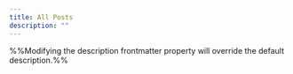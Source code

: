 ```yaml
---
title: All Posts
description: ""
---
```

%%Modifying the description frontmatter property will override the default description.%%